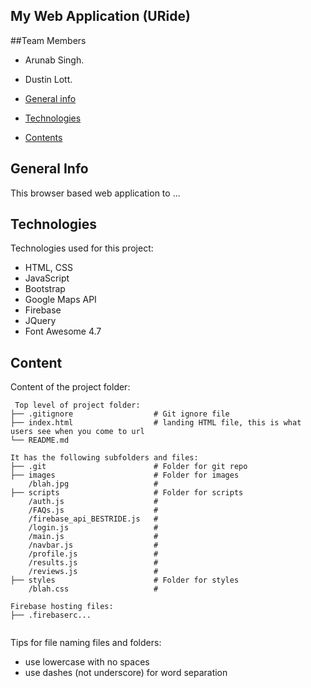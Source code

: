## My Web Application (URide)

##Team Members
* Arunab Singh.
* Dustin Lott.

* [General info](#general-info)
* [Technologies](#technologies)
* [Contents](#content)

## General Info
This browser based web application to ...
	
## Technologies
Technologies used for this project:
* HTML, CSS
* JavaScript
* Bootstrap 
* Google Maps API
* Firebase
* JQuery
* Font Awesome 4.7

	
## Content
Content of the project folder:

```
 Top level of project folder: 
├── .gitignore                  # Git ignore file
├── index.html                  # landing HTML file, this is what users see when you come to url
└── README.md

It has the following subfolders and files:
├── .git                        # Folder for git repo
├── images                      # Folder for images
    /blah.jpg                   # 
├── scripts                     # Folder for scripts
    /auth.js                    # 
    /FAQs.js                    #
    /firebase_api_BESTRIDE.js   #
    /login.js                   #
    /main.js                    #
    /navbar.js                  #
    /profile.js                 #
    /results.js                 #
    /reviews.js                 #
├── styles                      # Folder for styles
    /blah.css                   # 

Firebase hosting files: 
├── .firebaserc...


```

Tips for file naming files and folders:
* use lowercase with no spaces
* use dashes (not underscore) for word separation

